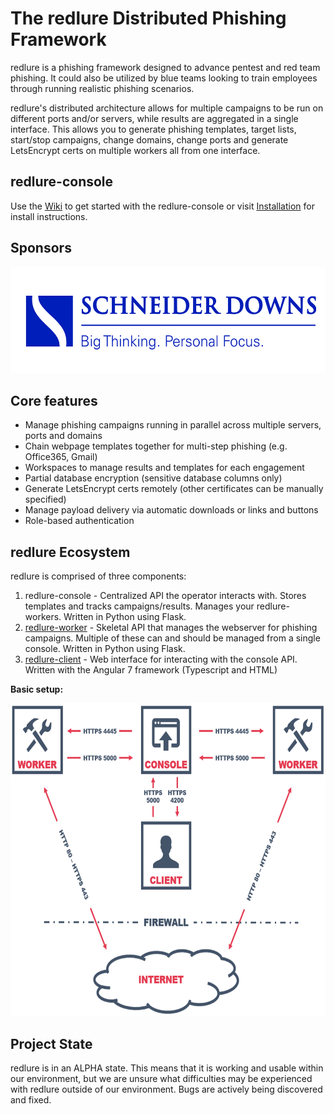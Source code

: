 # The redlure Distributed Phishing Framework
redlure is a phishing framework designed to advance pentest and red team phishing. It could also be utilized by blue teams looking to train employees through running realistic phishing scenarios. 

redlure's distributed architecture allows for multiple campaigns to be run on different ports and/or servers, while results are aggregated in a single interface. This allows you to generate phishing templates, target lists, start/stop campaigns, change domains, change ports and generate LetsEncrypt certs on multiple workers all from one interface. 

## redlure-console
Use the [Wiki](https://github.com/redlure/redlure-console/wiki) to get started with the redlure-console or visit [Installation](https://github.com/redlure/redlure-console/wiki/Installation) for install instructions.

## Sponsors
<a href="https://schneiderdowns.com">
    <img src="assets/sd-logo.jpg" height="170px">
</a>

## Core features
* Manage phishing campaigns running in parallel across multiple servers, ports and domains
* Chain webpage templates together for multi-step phishing (e.g. Office365, Gmail)
* Workspaces to manage results and templates for each engagement
* Partial database encryption (sensitive database columns only)
* Generate LetsEncrypt certs remotely (other certificates can be manually specified)
* Manage payload delivery via automatic downloads or links and buttons
* Role-based authentication

## redlure Ecosystem
redlure is comprised of three components:
1. redlure-console - Centralized API the operator interacts with. Stores templates and tracks campaigns/results. Manages your redlure-workers. Written in Python using Flask.
2. [redlure-worker](https://github.com/redlure/redlure-worker) - Skeletal API that manages the webserver for phishing campaigns. Multiple of these can and should be managed from a single console. Written in Python using Flask.
3. [redlure-client](https://github.com/redlure/redlure-client) - Web interface for interacting with the console API. Written with the Angular 7 framework (Typescript and HTML)

**Basic setup:**
<p align="center">
    <img src="assets/diagram-v2.PNG" height="500px">
</p>

## Project State
redlure is in an ALPHA state. This means that it is working and usable within our environment, but we are unsure what difficulties may be experienced with redlure outside of our environment. Bugs are actively being discovered and fixed. 






